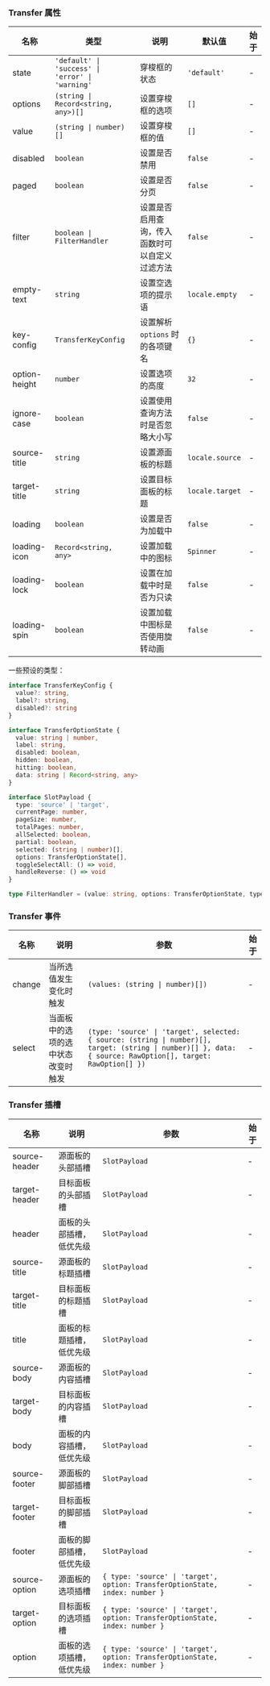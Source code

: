 ### Transfer 属性

| 名称          | 类型                                             | 说明                                           | 默认值          | 始于 |
| ------------- | ------------------------------------------------ | ---------------------------------------------- | --------------- | ---- |
| state         | `'default' \| 'success' \| 'error' \| 'warning'` | 穿梭框的状态                                   | `'default'`     | -    |
| options       | `(string \| Record<string, any>)[]`              | 设置穿梭框的选项                               | `[]`            | -    |
| value         | `(string \| number)[]`                           | 设置穿梭框的值                                 | `[]`            | -    |
| disabled      | `boolean`                                        | 设置是否禁用                                   | `false`         | -    |
| paged         | `boolean`                                        | 设置是否分页                                   | `false`         | -    |
| filter        | `boolean \| FilterHandler`                       | 设置是否启用查询，传入函数时可以自定义过滤方法 | `false`         | -    |
| empty-text    | `string`                                         | 设置空选项的提示语                             | `locale.empty`  | -    |
| key-config    | `TransferKeyConfig`                              | 设置解析 `options` 时的各项键名                | `{}`            | -    |
| option-height | `number`                                         | 设置选项的高度                                 | `32`            | -    |
| ignore-case   | `boolean`                                        | 设置使用查询方法时是否忽略大小写               | `false`         | -    |
| source-title  | `string`                                         | 设置源面板的标题                               | `locale.source` | -    |
| target-title  | `string`                                         | 设置目标面板的标题                             | `locale.target` | -    |
| loading       | `boolean`                                        | 设置是否为加载中                               | `false`         | -    |
| loading-icon  | `Record<string, any>`                            | 设置加载中的图标                               | `Spinner`       | -    |
| loading-lock  | `boolean`                                        | 设置在加载中时是否为只读                       | `false`         | -    |
| loading-spin  | `boolean`                                        | 设置加载中图标是否使用旋转动画                 | `false`         | -    |

一些预设的类型：

```ts
interface TransferKeyConfig {
  value?: string,
  label?: string,
  disabled?: string
}

interface TransferOptionState {
  value: string | number,
  label: string,
  disabled: boolean,
  hidden: boolean,
  hitting: boolean,
  data: string | Record<string, any>
}

interface SlotPayload {
  type: 'source' | 'target',
  currentPage: number,
  pageSize: number,
  totalPages: number,
  allSelected: boolean,
  partial: boolean,
  selected: (string | number)[],
  options: TransferOptionState[],
  toggleSelectAll: () => void,
  handleReverse: () => void
}

type FilterHandler = (value: string, options: TransferOptionState, type: 'source' | 'target') => boolean
```

### Transfer 事件

| 名称   | 说明                               | 参数                                                                                                                                                         | 始于 |
| ------ | ---------------------------------- | ------------------------------------------------------------------------------------------------------------------------------------------------------------ | ---- |
| change | 当所选值发生变化时触发             | `(values: (string \| number)[])`                                                                                                                             | -    |
| select | 当面板中的选项的选中状态改变时触发 | `(type: 'source' \| 'target', selected: { source: (string \| number)[], target: (string \| number)[] }, data: { source: RawOption[], target: RawOption[] })` | -    |

### Transfer 插槽

| 名称          | 说明                     | 参数                                                                         | 始于 |
| ------------- | ------------------------ | ---------------------------------------------------------------------------- | ---- |
| source-header | 源面板的头部插槽         | `SlotPayload`                                                                | -    |
| target-header | 目标面板的头部插槽       | `SlotPayload`                                                                | -    |
| header        | 面板的头部插槽，低优先级 | `SlotPayload`                                                                | -    |
| source-title  | 源面板的标题插槽         | `SlotPayload`                                                                | -    |
| target-title  | 目标面板的标题插槽       | `SlotPayload`                                                                | -    |
| title         | 面板的标题插槽，低优先级 | `SlotPayload`                                                                | -    |
| source-body   | 源面板的内容插槽         | `SlotPayload`                                                                | -    |
| target-body   | 目标面板的内容插槽       | `SlotPayload`                                                                | -    |
| body          | 面板的内容插槽，低优先级 | `SlotPayload`                                                                | -    |
| source-footer | 源面板的脚部插槽         | `SlotPayload`                                                                | -    |
| target-footer | 目标面板的脚部插槽       | `SlotPayload`                                                                | -    |
| footer        | 面板的脚部插槽，低优先级 | `SlotPayload`                                                                | -    |
| source-option | 源面板的选项插槽         | `{ type: 'source' \| 'target', option: TransferOptionState, index: number }` | -    |
| target-option | 目标面板的选项插槽       | `{ type: 'source' \| 'target', option: TransferOptionState, index: number }` | -    |
| option        | 面板的选项插槽，低优先级 | `{ type: 'source' \| 'target', option: TransferOptionState, index: number }` | -    |
